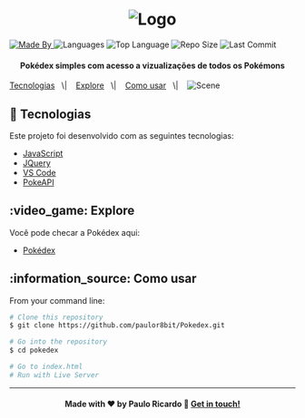 <h1 align="center"><img alt="Logo" src="https://pokedex--pauloricardo14.repl.co/imgs/capa.jpg">
</h1><a href="https://www.linkedin.com/in/paulor8bit//"><img alt="Made By" src="https://img.shields.io/static/v1?label=Made%20By&amp;message=paulo%20ricardo&amp;color=orange&amp;style=for-the-badge"> </a>

<img alt="Languages" src="https://img.shields.io/github/languages/count/paulor8bit/Pokedex?style=for-the-badge">

<img alt="Top Language" src="https://img.shields.io/github/languages/top/paulor8bit/Pokedex?style=for-the-badge">

<img alt="Repo Size" src="https://img.shields.io/github/repo-size/paulor8bit/Pokedex?style=for-the-badge">

<img alt="Last Commit" src="https://img.shields.io/github/last-commit/paulor8bit/Pokedex?style=for-the-badge">

<h4 align="center">
Pokédex simples com acesso a vizualizações de todos os Pokémons

<br>

</h4><a href="#rocket-technologies">Tecnologias</a>   \|    <a href="#video_game-have-fun">Explore</a>   \|    <a href="#information_source-how-to-use">Como usar</a>   \|    <a >

<img alt="Scene" src="https://pokedex--pauloricardo14.repl.co/imgs/pokedex.png">

## :rocket: Tecnologias

Este projeto foi desenvolvido com as seguintes tecnologias:

* [JavaScript](https://developer.mozilla.org/pt-BR/docs/Web/JavaScript)
* [JQuery](https://jquery.com/)
* [VS Code](https://code.visualstudio.com/)
* [PokeAPI](https://pokeapi.co//)

## :video\_game: Explore

Você pode checar a Pokédex aqui:

* [Pokédex](https://rafaelmartins92.github.io/game-dev/)

## :information\_source: Como usar

From your command line:

``` bash
# Clone this repository
$ git clone https://github.com/paulor8bit/Pokedex.git

# Go into the repository
$ cd pokedex

# Go to index.html
# Run with Live Server
```



- - -

<h4 align="center">Made with ♥ by Paulo Ricardo 👋 <a href="https://www.linkedin.com/in/paulor8bit//" target="_blank">Get in touch!</a>
</h4>